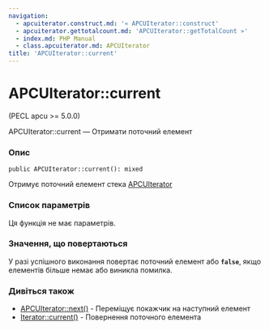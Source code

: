 ```yaml
---
navigation:
  - apcuiterator.construct.md: '« APCUIterator::construct'
  - apcuiterator.gettotalcount.md: 'APCUIterator::getTotalCount »'
  - index.md: PHP Manual
  - class.apcuiterator.md: APCUIterator
title: 'APCUIterator::current'
---
```

# APCUIterator::current

(PECL apcu >= 5.0.0)

APCUIterator::current — Отримати поточний елемент

### Опис

```methodsynopsis
public APCUIterator::current(): mixed
```

Отримує поточний елемент стека [APCUIterator](class.apcuiterator.md)

### Список параметрів

Ця функція не має параметрів.

### Значення, що повертаються

У разі успішного виконання повертає поточний елемент або **`false`**, якщо елементів більше немає або виникла помилка.

### Дивіться також

-   [APCUIterator::next()](apcuiterator.next.md) - Переміщує покажчик на наступний елемент
-   [Iterator::current()](iterator.current.md) - Повернення поточного елемента
